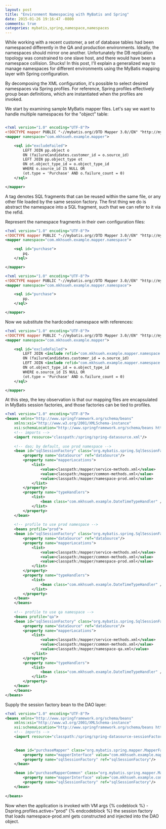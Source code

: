 ```yaml
---
layout: post
title: "Environment Namespacing with MyBatis and Spring"
date: 2015-01-26 19:16:47 -0800
comments: true
categories: mybatis,spring,namespace,namespaces
---
```


While working with a recent customer, a set of database tables had been namespaced differently in the QA and production environments. Ideally, the namespaces should mirror one another. Unfortunately the DB replication topology was constrained to one slave host, and there would have been a namespace collision. Shucks! In this post, I'll explain a generalized way to manage namespaces for different environments using the MyBatis mapping layer with Spring configuration.

<!-- more -->

By decomposing the XML configuration, it's possible to select desired namespaces via Spring profiles. For reference, Spring profiles effectively group bean definitions, which are instantiated when the profiles are invoked.

We start by examining sample MyBatis mapper files. Let's say we want to handle multiple namespaces for the "object" table:

```xml common-methods.xml

<?xml version="1.0" encoding="UTF-8"?>
<!DOCTYPE mapper PUBLIC "-//mybatis.org//DTD Mapper 3.0//EN" "http://mybatis.org/dtd/mybatis-3-mapper.dtd">
<mapper namespace="com.mkhsueh.example.mapper">

	<sql id="excludeFailed">
        LEFT JOIN pp.object o
        ON (failureCandidates.customer_id = o.source_id)
        LEFT JOIN pp.object_type ot
        ON ot.object_type_id = o.object_type_id 
        WHERE o.source_id IS NULL OR
        (ot.type = 'Purchase' AND o.failure_count = 0)
	</sql>

</mapper>

```

A <sql> tag denotes SQL fragments that can be reused within the same file, or any other file loaded by the same session factory. The first thing we do is abstract the namespace into a SQL fragment, such that we can refer to it via the refid.


Represent the namespace fragments in their own configuration files:

```xml namespace-qa.xml
<?xml version="1.0" encoding="UTF-8"?>
<!DOCTYPE mapper PUBLIC "-//mybatis.org//DTD Mapper 3.0//EN" "http://mybatis.org/dtd/mybatis-3-mapper.dtd">
<mapper namespace="com.mkhsueh.example.mapper.namespace">

    <sql id="purchase">
        pq.
    </sql>

</mapper>
```
 
```xml namespace-prod.xml
<?xml version="1.0" encoding="UTF-8"?>
<!DOCTYPE mapper PUBLIC "-//mybatis.org//DTD Mapper 3.0//EN" "http://mybatis.org/dtd/mybatis-3-mapper.dtd">
<mapper namespace="com.mkhsueh.example.mapper.namespace">

    <sql id="purchase">
        pp.
    </sql>

</mapper>
```

Now we substitute the hardcoded namespace with references:

```xml common-methods.xml
<?xml version="1.0" encoding="UTF-8"?>
<!DOCTYPE mapper PUBLIC "-//mybatis.org//DTD Mapper 3.0//EN" "http://mybatis.org/dtd/mybatis-3-mapper.dtd">
<mapper namespace="com.mkhsueh.example.mapper">

	<sql id="excludeFailed">
        LEFT JOIN <include refid="com.mkhsueh.example.mapper.namespace.purchase" />object o
        ON (failureCandidates.customer_id = o.source_id)
        LEFT JOIN <include refid="com.mkhsueh.example.mapper.namespace.purchase" />object_type ot
        ON ot.object_type_id = o.object_type_id 
        WHERE o.source_id IS NULL OR
        (ot.type = 'Purchase' AND o.failure_count = 0)
	</sql>

</mapper>
```

At this step, the key observation is that our mapping files are encapsulated in MyBatis session factories, and those factories can be tied to profiles.

```xml session-factories.xml
<?xml version="1.0" encoding="UTF-8"?>
<beans xmlns="http://www.springframework.org/schema/beans"
    xmlns:xsi="http://www.w3.org/2001/XMLSchema-instance"
    xsi:schemaLocation="http://www.springframework.org/schema/beans http://www.springframework.org/schema/beans/spring-beans.xsd">
    <!-- imports -->
    <import resource="classpath:/spring/spring-datasource.xml"/>
    
    <!-- dao; by default, use prod namespace -->
    <bean id="sqlSessionFactory" class="org.mybatis.spring.SqlSessionFactoryBean">
        <property name="dataSource" ref="dataSource"/>
        <property name="mapperLocations">
            <list>
                <value>classpath:/mapper/service-methods.xml</value>
                <value>classpath:/mapper/common-methods.xml</value>
                <value>classpath:/mapper/namespace-prod.xml</value>
            </list>
        </property>
        <property name="typeHandlers">
            <list>
                <bean class="com.mkhsueh.example.DateTimeTypeHandler" />
            </list>
        </property>
    </bean>
    
    <!-- profile to use prod namespace -->
    <beans profile="prod">
    <bean id="sqlSessionFactory" class="org.mybatis.spring.SqlSessionFactoryBean">
        <property name="dataSource" ref="dataSource"/>
        <property name="mapperLocations">
            <list>
                <value>classpath:/mapper/service-methods.xml</value>
                <value>classpath:/mapper/common-methods.xml</value>
                <value>classpath:/mapper/namespace-prod.xml</value>
            </list>
        </property>
        <property name="typeHandlers">
            <list>
                <bean class="com.mkhsueh.example.DateTimeTypeHandler" />
            </list>
        </property>
    </bean>
    </beans>  
    
    <!-- profile to use qa namespace -->
    <beans profile="qa">
    <bean id="sqlSessionFactory" class="org.mybatis.spring.SqlSessionFactoryBean">
        <property name="dataSource" ref="dataSource"/>
        <property name="mapperLocations">
            <list>
                <value>classpath:/mapper/service-methods.xml</value>
                <value>classpath:/mapper/common-methods.xml</value>
                <value>classpath:/mapper/namespace-qa.xml</value>
            </list>
        </property>
        <property name="typeHandlers">
            <list>
                <bean class="com.mkhsueh.example.DateTimeTypeHandler" />
            </list>
        </property>
    </bean>
    </beans>  
</beans>
```

Supply the session factory bean to the DAO layer:

```xml spring-dao.xml
<?xml version="1.0" encoding="UTF-8"?>
<beans xmlns="http://www.springframework.org/schema/beans"
	xmlns:xsi="http://www.w3.org/2001/XMLSchema-instance"
	xsi:schemaLocation="http://www.springframework.org/schema/beans http://www.springframework.org/schema/beans/spring-beans.xsd">
	<!-- imports -->
	<import resource="classpath:/spring/spring-datasource-sessionFactory.xml"/>
    

    <bean id="purchaseMapper" class="org.mybatis.spring.mapper.MapperFactoryBean">
        <property name="mapperInterface" value="com.mkhsueh.example.mapper.CustomerMapper"/>
        <property name="sqlSessionFactory" ref="sqlSessionFactory"/>
    </bean>

    <bean id="purchaseMapperCommon" class="org.mybatis.spring.mapper.MapperFactoryBean">
        <property name="mapperInterface" value="com.mkhsueh.example.common.mapper.CustomerMapper"/>
        <property name="sqlSessionFactory" ref="sqlSessionFactory"/>
    </bean>
 
</beans>
```

Now when the application is invoked with VM args {% codeblock %} -Dspring.profiles.active="prod" {% endcodeblock %} the session factory that loads namespace-prod.xml gets constructed and injected into the DAO object. 




  